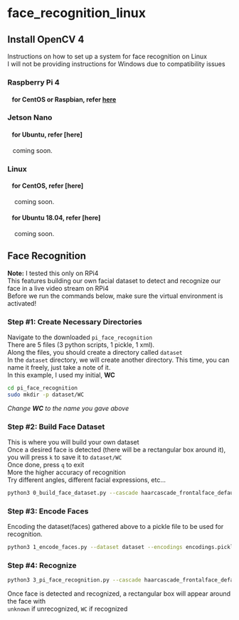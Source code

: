 # face_recognition_linux

## Install OpenCV 4
Instructions on how to set up a system for face recognition on Linux  
I will not be providing instructions for Windows due to compatibility issues  

### Raspberry Pi 4 

####    for CentOS or Raspbian, refer [here](install_script/0_RPi4.md)  

### Jetson Nano

####    for Ubuntu, refer [here]
    coming soon.  
    
### Linux

####    for CentOS, refer [here]
    coming soon.  
    
####    for Ubuntu 18.04, refer [here]
    coming soon.  
    
## Face Recognition
**Note:** I tested this only on RPi4  
This features building our own facial dataset to detect and recognize our face in a live video stream on RPi4  
Before we run the commands below, make sure the virtual environment is activated!  

### Step #1: Create Necessary Directories
Navigate to the downloaded `pi_face_recognition`  
There are 5 files (3 python scripts, 1 pickle, 1 xml).  
Along the files, you should create a directory called `dataset`  
In the `dataset` directory, we will create another directory. This time, you can name it freely, just take a note of it.  
In this example, I used my initial, **WC**  
```sh
cd pi_face_recognition
sudo mkdir -p dataset/WC
```
_Change **WC** to the name you gave above_

### Step #2: Build Face Dataset
This is where you will build your own dataset  
Once a desired face is detected (there will be a rectangular box around it), you will press `k` to save it to `dataset/WC`  
Once done, press `q` to exit  
More the higher accuracy of recognition  
Try different angles, different facial expressions, etc...  
```sh
python3 0_build_face_dataset.py --cascade haarcascade_frontalface_default.xml --output dataset/WC
```

### Step #3: Encode Faces
Encoding the dataset(faces) gathered above to a pickle file to be used for recognition.  
```sh
python3 1_encode_faces.py --dataset dataset --encodings encodings.pickle --detection-method hog
```

### Step #4: Recognize

```sh
python3 3_pi_face_recognition.py --cascade haarcascade_frontalface_default.xml --encodings encodings.pickle
```
Once face is detected and recognized, a rectangular box will appear around the face with  
`unknown` if unrecognized,
`WC` if recognized



